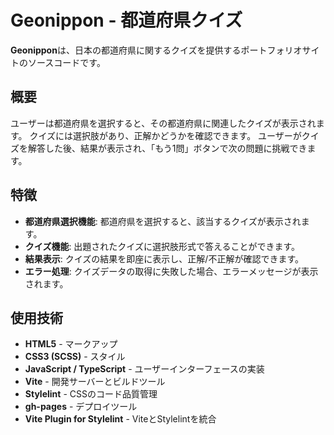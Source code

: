 # Geonippon - 都道府県クイズ

**Geonippon**は、日本の都道府県に関するクイズを提供するポートフォリオサイトのソースコードです。

## 概要
ユーザーは都道府県を選択すると、その都道府県に関連したクイズが表示されます。
クイズには選択肢があり、正解かどうかを確認できます。
ユーザーがクイズを解答した後、結果が表示され、「もう1問」ボタンで次の問題に挑戦できます。

## 特徴
- **都道府県選択機能**: 都道府県を選択すると、該当するクイズが表示されます。
- **クイズ機能**: 出題されたクイズに選択肢形式で答えることができます。
- **結果表示**: クイズの結果を即座に表示し、正解/不正解が確認できます。
- **エラー処理**: クイズデータの取得に失敗した場合、エラーメッセージが表示されます。

## 使用技術
- **HTML5** - マークアップ
- **CSS3 (SCSS)** - スタイル
- **JavaScript / TypeScript** - ユーザーインターフェースの実装
- **Vite** - 開発サーバーとビルドツール
- **Stylelint** - CSSのコード品質管理
- **gh-pages** - デプロイツール
- **Vite Plugin for Stylelint** - ViteとStylelintを統合
